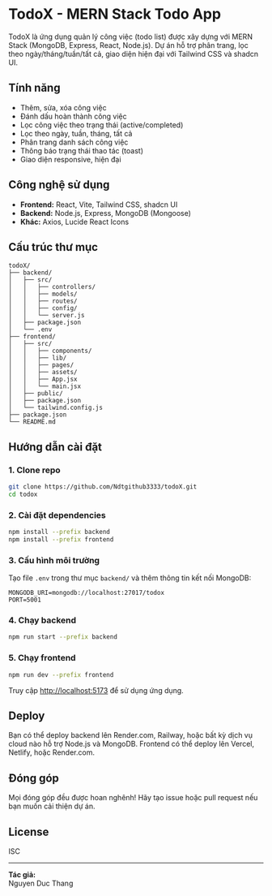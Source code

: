 # TodoX - MERN Stack Todo App

TodoX là ứng dụng quản lý công việc (todo list) được xây dựng với MERN Stack (MongoDB, Express, React, Node.js). Dự án hỗ trợ phân trang, lọc theo ngày/tháng/tuần/tất cả, giao diện hiện đại với Tailwind CSS và shadcn UI.

## Tính năng

- Thêm, sửa, xóa công việc
- Đánh dấu hoàn thành công việc
- Lọc công việc theo trạng thái (active/completed)
- Lọc theo ngày, tuần, tháng, tất cả
- Phân trang danh sách công việc
- Thông báo trạng thái thao tác (toast)
- Giao diện responsive, hiện đại

## Công nghệ sử dụng

- **Frontend:** React, Vite, Tailwind CSS, shadcn UI
- **Backend:** Node.js, Express, MongoDB (Mongoose)
- **Khác:** Axios, Lucide React Icons

## Cấu trúc thư mục

```
todoX/
├── backend/
│   ├── src/
│   │   ├── controllers/
│   │   ├── models/
│   │   ├── routes/
│   │   ├── config/
│   │   └── server.js
│   ├── package.json
│   └── .env
├── frontend/
│   ├── src/
│   │   ├── components/
│   │   ├── lib/
│   │   ├── pages/
│   │   ├── assets/
│   │   ├── App.jsx
│   │   └── main.jsx
│   ├── public/
│   ├── package.json
│   └── tailwind.config.js
├── package.json
└── README.md
```

## Hướng dẫn cài đặt

### 1. Clone repo

```bash
git clone https://github.com/Ndtgithub3333/todoX.git
cd todox
```

### 2. Cài đặt dependencies

```bash
npm install --prefix backend
npm install --prefix frontend
```

### 3. Cấu hình môi trường

Tạo file `.env` trong thư mục `backend/` và thêm thông tin kết nối MongoDB:

```
MONGODB_URI=mongodb://localhost:27017/todox
PORT=5001
```

### 4. Chạy backend

```bash
npm run start --prefix backend
```

### 5. Chạy frontend

```bash
npm run dev --prefix frontend
```

Truy cập [http://localhost:5173](http://localhost:5173) để sử dụng ứng dụng.

## Deploy

Bạn có thể deploy backend lên Render.com, Railway, hoặc bất kỳ dịch vụ cloud nào hỗ trợ Node.js và MongoDB. Frontend có thể deploy lên Vercel, Netlify, hoặc Render.com.

## Đóng góp

Mọi đóng góp đều được hoan nghênh! Hãy tạo issue hoặc pull request nếu bạn muốn cải thiện dự án.

## License

ISC

---

**Tác giả:**  
Nguyen Duc Thang
